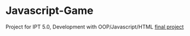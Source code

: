 # Javascript-Game
Project for IPT 5.0, Development with OOP/Javascript/HTML
[final project](https://leafy-rabanadas-c21501.netlify.app)

